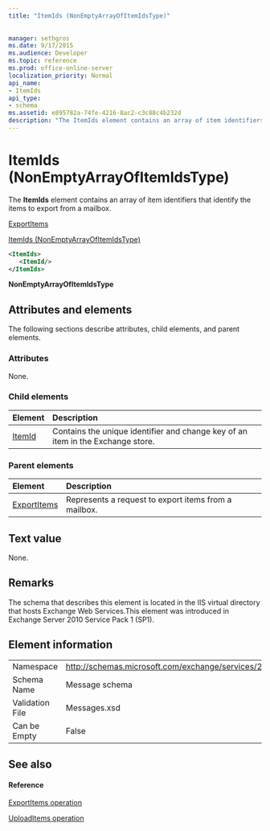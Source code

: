 ```yaml
---
title: "ItemIds (NonEmptyArrayOfItemIdsType)"
 
 
manager: sethgros
ms.date: 9/17/2015
ms.audience: Developer
ms.topic: reference
ms.prod: office-online-server
localization_priority: Normal
api_name:
- ItemIds
api_type:
- schema
ms.assetid: e895782a-74fe-4216-8ac2-c3c88c4b232d
description: "The ItemIds element contains an array of item identifiers that identify the items to export from a mailbox."
---
```


# ItemIds (NonEmptyArrayOfItemIdsType)

The **ItemIds** element contains an array of item identifiers that identify the items to export from a mailbox. 
  
[ExportItems](exportitems.md)
  
[ItemIds (NonEmptyArrayOfItemIdsType)](itemids-nonemptyarrayofitemidstype.md)
  
```XML
<ItemIds>
   <ItemId/>
</ItemIds>
```

 **NonEmptyArrayOfItemIdsType**
## Attributes and elements

The following sections describe attributes, child elements, and parent elements.
  
### Attributes

None.
  
### Child elements

|**Element**|**Description**|
|:-----|:-----|
|[ItemId](itemid.md) <br/> |Contains the unique identifier and change key of an item in the Exchange store.  <br/> |
   
### Parent elements

|**Element**|**Description**|
|:-----|:-----|
|[ExportItems](exportitems.md) <br/> |Represents a request to export items from a mailbox.  <br/> |
   
## Text value

None.
  
## Remarks

The schema that describes this element is located in the IIS virtual directory that hosts Exchange Web Services.This element was introduced in Exchange Server 2010 Service Pack 1 (SP1).
  
## Element information

|||
|:-----|:-----|
|Namespace  <br/> |http://schemas.microsoft.com/exchange/services/2006/messages  <br/> |
|Schema Name  <br/> |Message schema  <br/> |
|Validation File  <br/> |Messages.xsd  <br/> |
|Can be Empty  <br/> |False  <br/> |
   
## See also

#### Reference

[ExportItems operation](exportitems-operation.md)
  
[UploadItems operation](uploaditems-operation.md)

